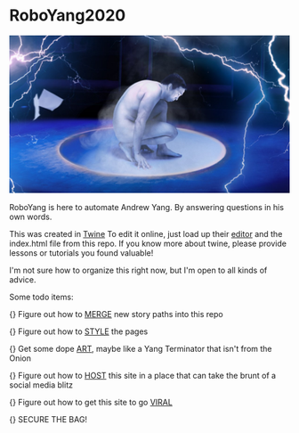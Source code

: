 # RoboYang2020
![Onion Terminator Yang](./OnionTerminatorYang.jpg "Onion Terminator Yang")

RoboYang is here to automate Andrew Yang. By answering questions in his own words.

This was created in [Twine](https://twinery.org) To edit it online, just load up their [editor](https://twinery.org/2) and the index.html file from this repo. If you know more about twine, please provide lessons or tutorials you found valuable!

I'm not sure how to organize this right now, but I'm open to all kinds of advice.

Some todo items:

{} Figure out how to [MERGE](./MergeProcedure.md) new story paths into this repo

{} Figure out how to [STYLE](./StyleIdeas.md) the pages

{} Get some dope [ART](./ArtLinks.md), maybe like a Yang Terminator that isn't from the Onion

{} Figure out how to [HOST](./HostingIdeas.md) this site in a place that can take the brunt of a social media blitz

{} Figure out how to get this site to go [VIRAL](./GoViral.md)

{} SECURE THE BAG!
